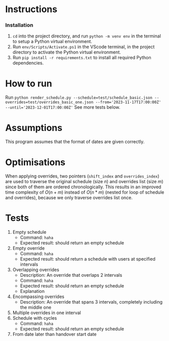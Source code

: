 # Instructions
### Installation
1. `cd` into the project directory, and run `python -m venv env` in the terminal to setup a Python virtual environment.
2. Run `env/Scripts/Activate.ps1`  in the VScode terminal, in the project directory to activate the Python virtual environment.
3. Run `pip install -r requirements.txt` to install all required Python dependencies.

# How to run 
Run `python render_schedule.py --schedule=test/schedule_basic.json --overrides=test/overrides_basic_one.json --from='2023-11-17T17:00:00Z' --until='2023-12-01T17:00:00Z'`
See more tests below.

# Assumptions
This program assumes that the format of dates are given correctly.

# Optimisations
When applying overrides, two pointers (`shift_index` and `overrides_index`) are used to traverse the original schedule (size $n$) and overrides list (size $m$)  since both of them are ordered chronologically. This results in an improved time complexity of $O(n+m)$ instead of $O(n*m)$ (nested for loop of schedule and overrides), because we only traverse overrides list once.

# Tests
1. Empty schedule
    - Command: `haha`
    - Expected result: should return an empty schedule
2. Empty override
    - Command: `haha`
    - Expected result: should return a schedule with users at specified intervals
3. Overlapping overrides
    - Description: An override that overlaps 2 intervals
    - Command: `haha`
    - Expected result: should return an empty schedule
    - Explanation
4. Encompassing overrides
    - Description: An override that spans 3 intervals, completely including the middle one
5. Multiple overrides in one interval
6. Schedule with cycles
    - Command: `haha`
    - Expected result: should return an empty schedule
7. From date later than handover start date